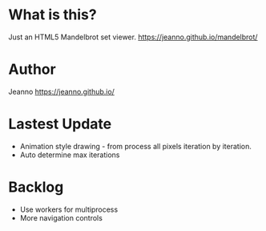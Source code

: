 # What is this?
Just an HTML5 Mandelbrot set viewer.
https://jeanno.github.io/mandelbrot/

# Author
Jeanno
https://jeanno.github.io/


# Lastest Update
- Animation style drawing - from process all pixels iteration by iteration.
- Auto determine max iterations

# Backlog
- Use workers for multiprocess
- More navigation controls

